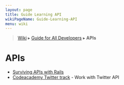 ```yaml
---
layout: page
title: Guide Learning API
wikiPageName: Guide-Learning-API
menu: wiki
---
```


> [Wiki](Home) ▸ [Guide for All Developers](Guide-for-All-Developers) ▸ **APIs**

# APIs

* [Surviving APIs with Rails](https://www.codeschool.com/courses/surviving-apis-with-rails)
* [Codeacademy Twitter track](https://www.codecademy.com/en/tracks/twitter) - Work with Twitter API
